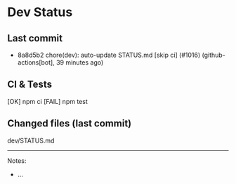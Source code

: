 # Dev Status

## Last commit
- 8a8d5b2 chore(dev): auto-update STATUS.md [skip ci] (#1016) (github-actions[bot], 39 minutes ago)
## CI & Tests
[OK] npm ci
[FAIL] npm test

## Changed files (last commit)
dev/STATUS.md

---
Notes:
- ...

